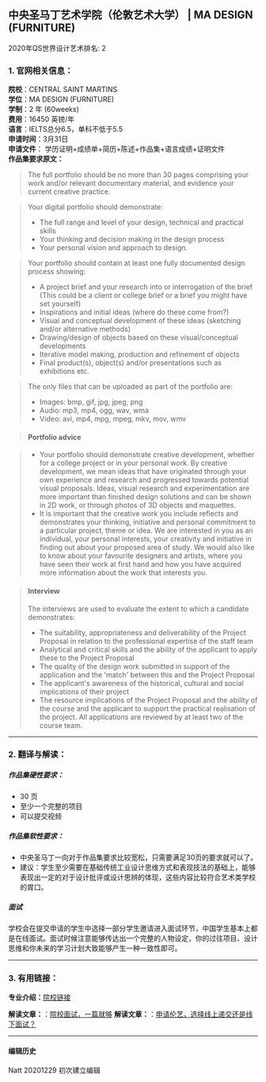 ## 中央圣马丁艺术学院（伦敦艺术大学） | MA DESIGN (FURNITURE)

2020年QS世界设计艺术排名: 2  

### 1. 官网相关信息：

**院校**：CENTRAL SAINT MARTINS  
**学位**：MA DESIGN (FURNITURE)  
**学制**：2 年 (60weeks)  
**费用**：16450 英镑/年  
**语言**：IELTS总分6.5，单科不低于5.5  
**申请时间**：3月31日  
**申请文件**： 学历证明+成绩单+简历+陈述+作品集+语言成绩+证明文件  
**作品集要求原文：**   

>The full portfolio should be no more than 30 pages comprising your work and/or relevant documentary material, and evidence your current creative practice.

>Your digital portfolio should demonstrate:
> - The full range and level of your design, technical and practical skills
> - Your thinking and decision making in the design process
> - Your personal vision and approach to design.


> Your portfolio should contain at least one fully documented design process showing:
> - A project brief and your research into or interrogation of the brief (This could be a client or college brief or a brief you might have set yourself)
> - Inspirations and initial ideas (where do these come from?)
> - Visual and conceptual development of these ideas (sketching and/or alternative methods)
> - Drawing/design of objects based on these visual/conceptual developments
> - Iterative model making, production and refinement of objects
> - Final product(s), object(s) and/or presentations such as exhibitions etc.

> The only files that can be uploaded as part of the portfolio are:
> - Images: bmp, gif, jpg, jpeg, png
> - Audio: mp3, mp4, ogg, wav, wma
> - Video: avi, mp4, mpg, mpeg, mkv, mov, wmv

> #### Portfolio advice

> - Your portfolio should demonstrate creative development, whether for a college project or in your personal work. By creative development, we mean ideas that have originated through your own experience and research and progressed towards potential visual proposals. Ideas, visual research and experimentation are more important than finished design solutions and can be shown in 2D work, or through photos of 3D objects and maquettes.  
> - It is important that the creative work you include reflects and demonstrates your thinking, initiative and personal commitment to a particular project, theme or idea.  We are interested in you as an individual, your personal interests, your creativity and initiative in finding out about your proposed area of study. We would also like to know about your favourite designers and artists, where you have seen their work at first hand and how you have acquired more information about the work that interests you.



> #### Interview
> The interviews are used to evaluate the extent to which a candidate demonstrates:
> - The suitability, appropriateness and deliverability of the Project Proposal in relation to the professional expertise of the staff team
> - Analytical and critical skills and the ability of the applicant to apply these to the Project Proposal
> - The quality of the design work submitted in support of the application and the 'match' between this and the Project Proposal
> - The applicant's awareness of the historical, cultural and social implications of their project
> - The resource implications of the Project Proposal and the ability of the course and the applicant to support the practical realisation of the project. All applications are reviewed by at least two of the course team.



---


### 2. 翻译与解读：

##### 作品集硬性要求：
- 30 页
- 至少一个完整的项目  
- 可以提交视频

##### 作品集软性要求：

- 中央圣马丁一向对于作品集要求比较宽松，只需要满足30页的要求就可以了。  
- 建议：学生至少需要在基础传统工业设计思维方式和表现技法的基础上，能够表现出一定的对于设计批评或设计思辨的体现，这些内容比较符合艺术类学校的胃口。


##### 面试  

学校会在提交申请的学生中选择一部分学生邀请进入面试环节，中国学生基本上都是在线面试。面试时候注意能够传达出一个完整的人物设定，你的过往项目、设计思维和你未来的学习计划大致能够产生一种一致性即可。


---


### 3. 有用链接：

**专业介绍：**[院校链接](https://www.arts.ac.uk/subjects/3d-design-and-product-design/postgraduate/ma-design-ceramics-ma-design-furniture-ma-design-jewellery-csm#fees-and-funding)  



**解读文章：**：[院校面试，一篇就够](http://www.makebi.net/36254.html)
**解读文章：**：[申请伦艺，选择线上递交还是线下面试？](http://www.makebi.net/38849.html)  




---


#### 编辑历史  


Natt 20201229 初次建立编辑  
